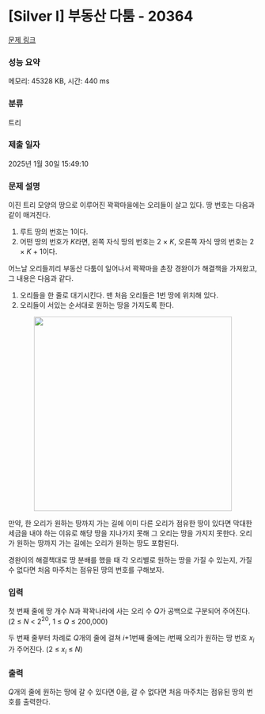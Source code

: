 # [Silver I] 부동산 다툼 - 20364 

[문제 링크](https://www.acmicpc.net/problem/20364) 

### 성능 요약

메모리: 45328 KB, 시간: 440 ms

### 분류

트리

### 제출 일자

2025년 1월 30일 15:49:10

### 문제 설명

<p style="user-select: auto !important;">이진 트리 모양의 땅으로 이루어진 꽉꽉마을에는 오리들이 살고 있다. 땅 번호는 다음과 같이 매겨진다.</p>

<ol style="user-select: auto !important;">
	<li style="user-select: auto !important;">루트 땅의 번호는 1이다.</li>
	<li style="user-select: auto !important;">어떤 땅의 번호가 <em style="user-select: auto !important;">K</em>라면, 왼쪽 자식 땅의 번호는 2 × <em style="user-select: auto !important;">K</em>, 오른쪽 자식 땅의 번호는 2 × <em style="user-select: auto !important;">K </em>+ 1이다.</li>
</ol>

<p style="user-select: auto !important;">어느날 오리들끼리 부동산 다툼이 일어나서 꽉꽉마을 촌장 경완이가 해결책을 가져왔고, 그 내용은 다음과 같다.</p>

<ol style="user-select: auto !important;">
	<li style="user-select: auto !important;">오리들을 한 줄로 대기시킨다. 맨 처음 오리들은 1번 땅에 위치해 있다.</li>
	<li style="user-select: auto !important;">오리들이 서있는 순서대로 원하는 땅을 가지도록 한다.</li>
</ol>

<p style="text-align: center; user-select: auto !important;"><img alt="" src="https://upload.acmicpc.net/1916169a-8540-4a0d-a7c9-889d6afe2842/-/preview/" style="height: 392px; width: 400px; user-select: auto !important;"></p>

<p style="user-select: auto !important;">만약, 한 오리가 원하는 땅까지 가는 길에 이미 다른 오리가 점유한 땅이 있다면 막대한 세금을 내야 하는 이유로 해당 땅을 지나가지 못해 그 오리는 땅을 가지지 못한다. 오리가 원하는 땅까지 가는 길에는 오리가 원하는 땅도 포함된다.</p>

<ol style="user-select: auto !important;">
</ol>

<p style="user-select: auto !important;">경완이의 해결책대로 땅 분배를 했을 때 각 오리별로 원하는 땅을 가질 수 있는지, 가질 수 없다면 처음 마주치는 점유된 땅의 번호를 구해보자.</p>

### 입력 

 <p style="user-select: auto !important;">첫 번째 줄에 땅 개수 <em style="user-select: auto !important;">N</em>과 꽉꽉나라에 사는 오리 수 <em style="user-select: auto !important;">Q</em>가 공백으로 구분되어 주어진다. (2 ≤ <em style="user-select: auto !important;">N</em> < 2<sup style="user-select: auto !important;">20</sup>, 1 ≤ <em style="user-select: auto !important;">Q</em> ≤ 200,000)</p>

<p style="user-select: auto !important;">두 번째 줄부터 차례로 <em style="user-select: auto !important;">Q</em>개의 줄에 걸쳐 <em style="user-select: auto !important;">i</em>+1번째 줄에는 <em style="user-select: auto !important;">i</em>번째 오리가 원하는 땅 번호 <em style="user-select: auto !important;">x<sub style="user-select: auto !important;">i</sub></em>가 주어진다. (2 ≤ <em style="user-select: auto !important;">x<sub style="user-select: auto !important;">i</sub></em> ≤ <em style="user-select: auto !important;">N</em>)</p>

### 출력 

 <p style="user-select: auto !important;"><em style="user-select: auto !important;">Q</em>개의 줄에 원하는 땅에 갈 수 있다면 0을, 갈 수 없다면 처음 마주치는 점유된 땅의 번호를 출력한다.</p>

